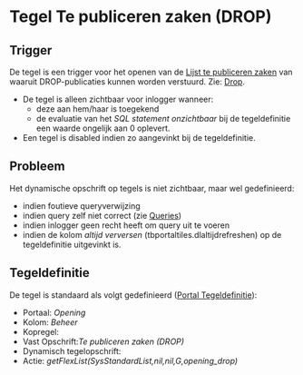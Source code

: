 # Tegel Te publiceren zaken (DROP)

## Trigger

De tegel is een trigger voor het openen van de [Lijst te publiceren zaken](/probleemoplossing/portalen_en_moduleschermen/openingsportaal/tegel_te_publiceren_zaken/lijst_te_publiceren_zaken.md) van waaruit DROP-publicaties kunnen worden verstuurd. Zie: [Drop](/instellen_inrichten/drop.md).

  - De tegel is alleen zichtbaar voor inlogger wanneer:
    - deze aan hem/haar is toegekend
    - de evaluatie van het *SQL statement onzichtbaar* bij de tegeldefinitie een waarde ongelijk aan 0 oplevert.
  - Een tegel is disabled indien zo aangevinkt bij de tegeldefinitie.

## Probleem

Het dynamische opschrift op tegels is niet zichtbaar, maar wel gedefinieerd:

  - indien foutieve queryverwijzing
  - indien query zelf niet correct (zie [Queries](/instellen_inrichten/queries.md))
  - indien inlogger geen recht heeft om query uit te voeren
  - indien de kolom *altijd verversen* (tbportaltiles.dlaltijdrefreshen) op de tegeldefinitie uitgevinkt is.

## Tegeldefinitie

De tegel is standaard als volgt gedefinieerd ([Portal Tegeldefinitie](/instellen_inrichten/portaldefinitie/portal_tegel.md)):

  - Portaal: *Opening*
  - Kolom: *Beheer*
  - Kopregel:
  - Vast Opschrift:*Te publiceren zaken (DROP)*
  - Dynamisch tegelopschrift:
  - Actie: *getFlexList(SysStandardList,nil,nil,G,opening_drop)*

